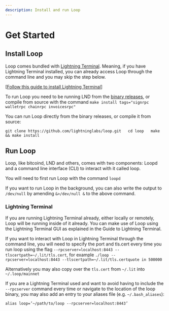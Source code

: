 ```yaml
---
description: Install and run Loop
---
```


# Get Started

## Install Loop <a id="docs-internal-guid-a15d1019-7fff-cd65-8961-f4145a3bd0d5"></a>

Loop comes bundled with [Lightning Terminal](../lightning-terminal/). Meaning, if you have Lightning Terminal installed, you can already access Loop through the command line and you may skip the step below. 

\[[Follow this guide to install Lightning Terminal](../lightning-terminal/get-lit/)\]

To run Loop you need to be running LND from the [binary releases](https://github.com/lightningnetwork/lnd/releases), or compile from source with the command `make install tags="signrpc walletrpc chainrpc invoicesrpc"`

You can run Loop directly from the binary releases, or compile it from source:

`git clone https://github.com/lightninglabs/loop.git  
cd loop  
make && make install`

## Run Loop

Loop, like bitcoind, LND and others, comes with two components: Loopd and a command line interface \(CLI\) to interact with it called loop.

You will need to first run Loop with the command `loopd`

If you want to run Loop in the background, you can also write the output to `/dev/null` by amending `&>/dev/null &` to the above command.

### Lightning Terminal

If you are running Lightning Terminal already, either locally or remotely, Loop will be running inside of it already. You can make use of Loop using the Lightning Terminal GUI as explained in the Guide to Lightning Terminal.

If you want to interact with Loop in Lightning Terminal through the command line, you will need to specify the port and tls.cert every time you run loop using the flag `--rpcserver=localhost:8443 --tlscertpath=~/.lit/tls.cert`, for example `./loop --rpcserver=localhost:8443 --tlscertpath=~/.lit/tls.certquote in 500000`

Alternatively you may also copy over the `tls.cert` from `~/.lit` into `~/.loop/mainnet`

If you are a Lightning Terminal used and want to avoid having to include the `--rpcserver` command every time or navigate to the location of the loop binary, you may also add an entry to your aliases file \(e.g. `~/.bash_aliases`\):

`alias loop=’~/path/to/loop --rpcserver=localhost:8443’`

